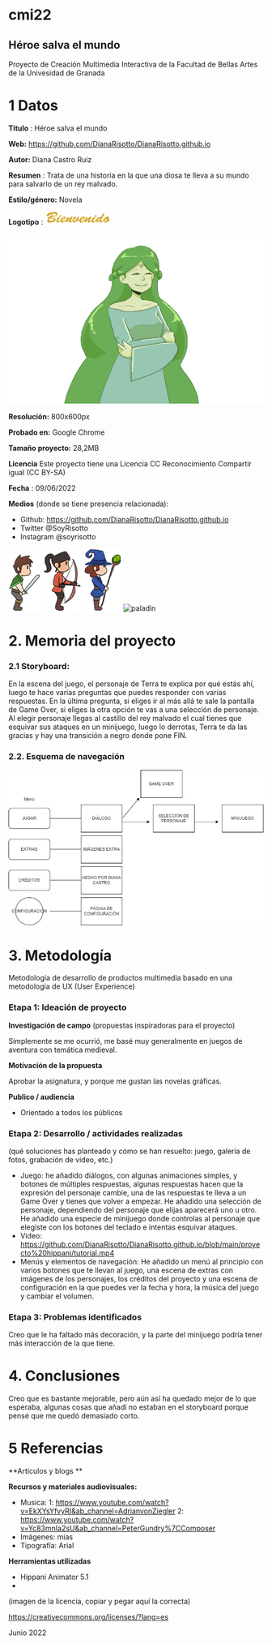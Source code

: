 # cmi22

## Héroe salva el mundo

Proyecto de Creación Multimedia Interactiva de la  Facultad de Bellas Artes de la Univesidad de Granada


# 1 Datos 

**Titulo** : Héroe salva el mundo

**Web:**   https://github.com/DianaRisotto/DianaRisotto.github.io

**Autor:**  Diana Castro Ruiz

**Resumen** : Trata de una historia en la que una diosa te lleva a su mundo para salvarlo de un rey malvado.

**Estilo/género:**  Novela

**Logotipo** : ![logo](https://github.com/DianaRisotto/DianaRisotto.github.io/blob/main/proyecto%20hippani/Proyecto%20hippani_Media/bienvenido.png)

![terra](https://github.com/DianaRisotto/DianaRisotto.github.io/blob/main/proyecto%20hippani/Proyecto%20hippani_Media/normal.png)

**Resolución:** 800x600px

**Probado en:**   Google Chrome

**Tamaño proyecto:** 28,2MB 

**Licencia** Este proyecto tiene una Licencia CC Reconocimiento Compartir igual (CC BY-SA)

**Fecha** : 09/06/2022

**Medios** (donde se tiene presencia relacionada):

- Github: https://github.com/DianaRisotto/DianaRisotto.github.io
- Twitter @SoyRisotto
- Instagram @soyrisotto


![aventurero](https://github.com/DianaRisotto/DianaRisotto.github.io/blob/main/proyecto%20hippani/Proyecto%20hippani_Media/mini%20aventureroo.png) ![arquero](https://github.com/DianaRisotto/DianaRisotto.github.io/blob/main/proyecto%20hippani/Proyecto%20hippani_Media/mini%20arquero.png) ![mago](https://github.com/DianaRisotto/DianaRisotto.github.io/blob/main/proyecto%20hippani/Proyecto%20hippani_Media/mini%20mago.png) ![paladin](https://github.com/DianaRisotto/DianaRisotto.github.io/blob/main/proyecto%20hippani/Proyecto%20hippani_Media/mini%20palad%C3%ADn.png)

# 2. Memoria del proyecto 

### 2.1 Storyboard: 



En la escena del juego, el personaje de Terra te explica por qué estás ahí, luego te hace varias preguntas que puedes responder con varias respuestas. En la última pregunta, si eliges ir al más allá te sale la pantalla de Game Over, si eliges la otra opción te vas a una selección de personaje. Al elegir personaje llegas al castillo del rey malvado el cual tienes que esquivar sus ataques en un minijuego, luego lo derrotas, Terra te da las gracias y hay una transición a negro donde pone FIN.



### 2.2. Esquema de navegación 



![esquema](https://github.com/DianaRisotto/DianaRisotto.github.io/blob/main/proyecto%20hippani/esquema.jpg)







# 3. Metodología

Metodología de desarrollo de productos multimedia basado en una metodología de UX (User Experience)



### Etapa 1: Ideación de proyecto

**Investigación de campo** (propuestas inspiradoras para el proyecto)

Simplemente se me ocurrió, me basé muy generalmente en juegos de aventura con temática medieval.



**Motivación de la propuesta** 

Aprobar la asignatura, y porque me gustan las novelas gráficas.



**Publico / audiencia**

- Orientado a todos los públicos





### Etapa 2: Desarrollo / actividades realizadas

(qué soluciones has planteado y cómo se han resuelto: juego, galería de fotos, grabación de video, etc.)

- Juego: he añadido diálogos, con algunas animaciones simples, y botones de múltiples respuestas, algunas respuestas hacen que la expresión del personaje cambie, una de las respuestas te lleva a un Game Over y tienes que volver a empezar. He añadido una selección de personaje, dependiendo del personaje que elijas aparecerá uno u otro. He añadido una especie de minijuego donde controlas al personaje que elegiste con los botones del teclado e intentas esquivar ataques. 
- Video: https://github.com/DianaRisotto/DianaRisotto.github.io/blob/main/proyecto%20hippani/tutorial.mp4
- Menús y elementos de navegación: He añadido un menú al principio con varios botones que te llevan al juego, una escena de extras con imágenes de los personajes, los créditos del proyecto y una escena de configuración en la que puedes ver la fecha y hora, la música del juego y cambiar el volumen.



### Etapa 3: Problemas identificados

Creo que le ha faltado más decoración, y la parte del minijuego podría tener más interacción de la que tiene.



# 4. Conclusiones 

Creo que es bastante mejorable, pero aún así ha quedado mejor de lo que esperaba, algunas cosas que añadí no estaban en el storyboard porque pensé que me
quedó demasiado corto.






# 5 Referencias 

**Artículos y blogs ** 



**Recursos y materiales audiovisuales:**

* Musica:  1: https://www.youtube.com/watch?v=EkXYsYfvyRI&ab_channel=AdrianvonZiegler
2: https://www.youtube.com/watch?v=Yc83mnIa2sU&ab_channel=PeterGundry%7CComposer
* Imágenes:  mias
* Tipografía: Arial

**Herramientas utilizadas**

- Hippani Animator 5.1
- 



(imagen de la licencia, copiar y pegar aquí la correcta)

https://creativecommons.org/licenses/?lang=es

Junio 2022
